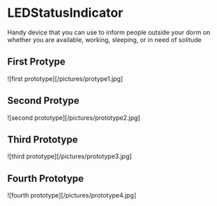 LEDStatusIndicator
==================

Handy device that you can use to inform people outside your dorm on whether you are available, working, sleeping, or in need of solitude

First Protype
-------------
![first prototype][/pictures/protype1.jpg]

Second Protype
--------------
![second prototype][/pictures/prototype2.jpg]

Third Prototype
---------------
![third prototype][/pictures/prototype3.jpg]

Fourth Prototype
----------------
![fourth prototype][/pictures/prototype4.jpg]